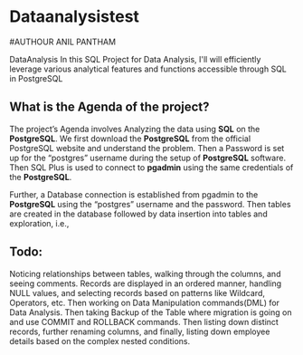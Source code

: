 # Dataanalysistest
#AUTHOUR ANIL PANTHAM

DataAnalysis  In this SQL Project for Data Analysis, I'll will efficiently leverage various analytical features and functions accessible through SQL in PostgreSQL


## What is the Agenda of the project?

 The project’s Agenda involves Analyzing the data using **SQL** on the **PostgreSQL**. We first download the **PostgreSQL** from the official PostgreSQL website and understand the problem. Then a Password is set up for the “postgres” username during the setup of **PostgreSQL** software. Then SQL Plus is used to connect to **pgadmin** using the same credentials of the **PostgreSQL**. 

 Further, a Database connection is established from pgadmin to the **PostgreSQL** using the “postgres” username and the password. Then tables are created in the database followed by data insertion into tables and exploration, i.e., 

 ## Todo:

 Noticing relationships between tables, walking through the columns, and seeing comments. 
 Records are displayed in an ordered manner, handling NULL values, and selecting records based on patterns like Wildcard, Operators, etc. 
 Then working on Data Manipulation commands(DML) for Data Analysis. 
 Then taking Backup of the Table where migration is going on and use COMMIT and ROLLBACK commands. 
 Then listing down distinct records, further renaming columns, and finally, listing down employee details based on the complex nested conditions.
